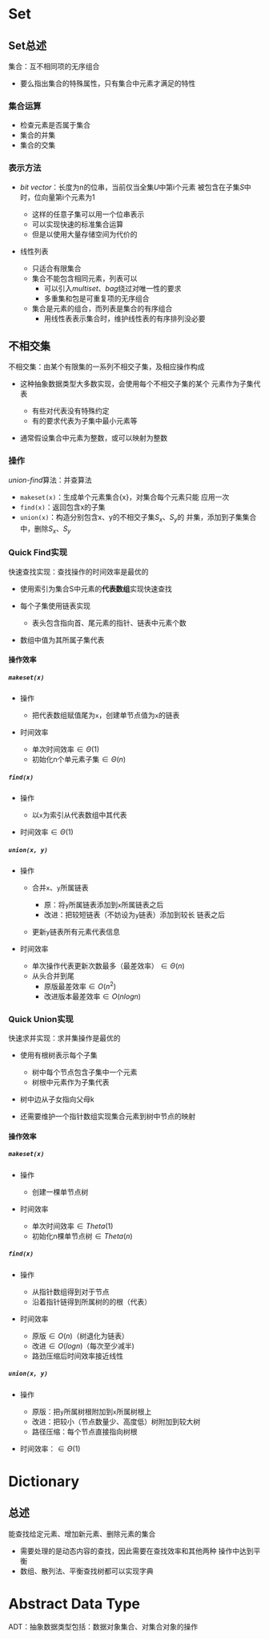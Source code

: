 #	Set

##	Set总述

集合：互不相同项的无序组合
-	要么指出集合的特殊属性，只有集合中元素才满足的特性

###	集合运算

-	检查元素是否属于集合
-	集合的并集
-	集合的交集

###	表示方法

-	*bit vector*：长度为n的位串，当前仅当全集$U$中第i个元素
	被包含在子集$S$中时，位向量第i个元素为1

	-	这样的任意子集可以用一个位串表示
	-	可以实现快速的标准集合运算
	-	但是以使用大量存储空间为代价的

-	线性列表
	-	只适合有限集合
	-	集合不能包含相同元素，列表可以
		-	可以引入*multiset*、*bag*绕过对唯一性的要求
		-	多重集和包是可重复项的无序组合
	-	集合是元素的组合，而列表是集合的有序组合
		-	用线性表表示集合时，维护线性表的有序排列没必要

##	不相交集

不相交集：由某个有限集的一系列不相交子集，及相应操作构成

-	这种抽象数据类型大多数实现，会使用每个不相交子集的某个
	元素作为子集代表
	-	有些对代表没有特殊约定
	-	有的要求代表为子集中最小元素等

-	通常假设集合中元素为整数，或可以映射为整数

###	操作

*union-find*算法：并查算法

-	`makeset(x)`：生成单个元素集合{x}，对集合每个元素只能
	应用一次
-	`find(x)`：返回包含x的子集
-	`union(x)`：构造分别包含x、y的不相交子集$S_x$、$S_y$的
	并集，添加到子集集合中，删除$S_x$、$S_y$

###	Quick Find实现

快速查找实现：查找操作的时间效率是最优的

-	使用索引为集合S中元素的**代表数组**实现快速查找

-	每个子集使用链表实现
	-	表头包含指向首、尾元素的指针、链表中元素个数

-	数组中值为其所属子集代表

####	操作效率

#####	`makeset(x)`

-	操作
	-	把代表数组赋值尾为`x`，创建单节点值为`x`的链表

-	时间效率
	-	单次时间效率$\in \Theta(1)$
	-	初始化n个单元素子集$\in \Theta(n)$

#####	`find(x)`

-	操作
	-	以`x`为索引从代表数组中其代表

-	时间效率$\in \Theta(1)$

#####	`union(x, y)`

-	操作

	-	合并`x`、`y`所属链表
		-	原：将`y`所属链表添加到`x`所属链表之后
		-	改进：把较短链表（不妨设为`y`链表）添加到较长
			链表之后

	-	更新`y`链表所有元素代表信息

-	时间效率

	-	单次操作代表更新次数最多（最差效率）$\in \Theta(n)$
	-	从头合并到尾
		-	原版最差效率$\in O(n^2)$
		-	改进版本最差效率$\in O(nlogn)$

###	Quick Union实现

快速求并实现：求并集操作是最优的

-	使用有根树表示每个子集
	-	树中每个节点包含子集中一个元素
	-	树根中元素作为子集代表

-	树中边从子女指向父母k

-	还需要维护一个指针数组实现集合元素到树中节点的映射

####	操作效率

#####	`makeset(x)`

-	操作
	-	创建一棵单节点树

-	时间效率
	-	单次时间效率$\in Theta(1)$
	-	初始化n棵单节点树$\in Theta(n)$

#####	`find(x)`

-	操作
	-	从指针数组得到对于节点
	-	沿着指针链得到所属树的的根（代表）

-	时间效率
	-	原版$\in O(n)$（树退化为链表）
	-	改进$\in O(logn)$（每次至少减半)
	-	路劲压缩后时间效率接近线性

#####	`union(x, y)`

-	操作
	-	原版：把`y`所属树根附加到`x`所属树根上
	-	改进：把较小（节点数量少、高度低）树附加到较大树
	-	路径压缩：每个节点直接指向树根

-	时间效率：$\in \Theta(1)$


#	Dictionary

##	总述

能查找给定元素、增加新元素、删除元素的集合

-	需要处理的是动态内容的查找，因此需要在查找效率和其他两种
	操作中达到平衡
-	数组、散列法、平衡查找树都可以实现字典

#	Abstract Data Type

ADT：抽象数据类型包括：数据对象集合、对集合对象的操作



